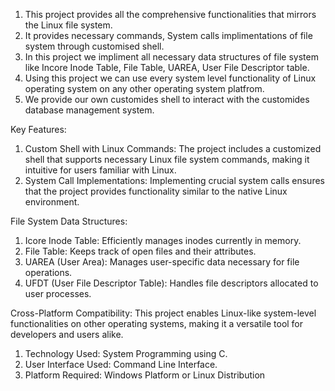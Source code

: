 1. This project provides all the comprehensive functionalities that mirrors the Linux file system.
2. It provides necessary commands, System calls implimentations of file system through customised shell.
3. In this project we impliment all necessary data structures of file system like Incore Inode Table, File Table, UAREA, User File Descriptor table.
4. Using this project we can use every system level functionality of Linux operating system on any other operating system platfrom.
5. We provide our own customides shell to interact with the customides database management system. 

Key Features:
1) Custom Shell with Linux Commands: The project includes a customized shell that supports necessary Linux file system commands, making it intuitive for users familiar with Linux.
2) System Call Implementations: Implementing crucial system calls ensures that the project provides functionality similar to the native Linux environment.

File System Data Structures:
1) Icore Inode Table: Efficiently manages inodes currently in memory.
2) File Table: Keeps track of open files and their attributes.
3) UAREA (User Area): Manages user-specific data necessary for file operations.
4) UFDT (User File Descriptor Table): Handles file descriptors allocated to user processes.
      
Cross-Platform Compatibility: This project enables Linux-like system-level functionalities on other operating systems, making it a versatile tool for developers and users alike.

1)	Technology Used: System Programming using C.
2)	User Interface Used: Command Line Interface.
3)	Platform Required: Windows Platform or Linux Distribution




